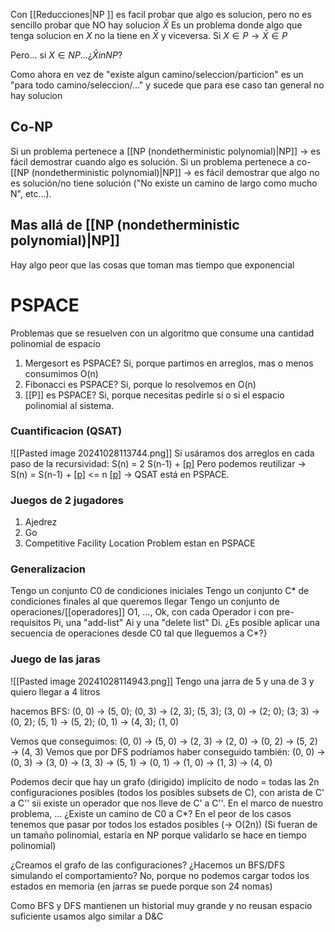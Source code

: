  Con [[Reducciones|NP ]] es facil probar que algo es solucion, pero no es sencillo probar que NO hay solucion
$\bar{X}$ Es un problema donde algo que tenga solucion en $X$ no la tiene en $\bar{X}$ y viceversa.
Si $X \in P \to \bar{X} \in P$

Pero... si  $X \in NP\dots¿ \bar{X} in NP?$

Como ahora en vez de "existe algun camino/seleccion/particion" es un "para todo camino/seleccion/..." y sucede que para ese caso tan general no hay solucion

## Co-NP

Si un problema pertenece a [[NP (nondetherministic polynomial)|NP]] → es fácil demostrar cuando algo es solución. 
Si un problema pertenece a co-[[NP (nondetherministic polynomial)|NP]] → es fácil demostrar que algo no es solución/no tiene solución ("No existe un camino de largo como mucho N", etc…). 


## Mas allá de [[NP (nondetherministic polynomial)|NP]] 
Hay algo peor que las cosas que toman mas tiempo que exponencial


# PSPACE
Problemas que se resuelven con un algoritmo que consume una cantidad polinomial de espacio

1. Mergesort es PSPACE? Si, porque partimos en arreglos, mas o menos consumimos O(n)
2. Fibonacci es PSPACE? Si, porque lo resolvemos en O(n)
3. [[P]] es PSPACE? Si, porque necesitas pedirle si o si el espacio polinomial al sistema.


### Cuantificacion (QSAT)
![[Pasted image 20241028113744.png]]
Si usáramos dos arreglos en cada paso de la recursividad: S(n) = 2 S(n-1) + [[p]](n)
Pero podemos reutilizar → S(n) = S(n-1) + [[p]](n)  <= n [[p]](n) → QSAT está en PSPACE. 


### Juegos de 2 jugadores 
1. Ajedrez 
2. Go 
3. Competitive Facility Location Problem
estan en PSPACE


### Generalizacion 
Tengo un conjunto C0 de condiciones iniciales
Tengo un conjunto C* de condiciones finales al que queremos llegar
Tengo un conjunto de operaciones/[[operadores]] O1, …, Ok, con cada Operador i con pre-requisitos Pi, una "add-list" Ai y una "delete list" Di. 
¿Es posible aplicar una secuencia de operaciones desde C0 tal que lleguemos a C*?}


### Juego de las jaras
![[Pasted image 20241028114943.png]]
Tengo una jarra de 5 y una de 3 y quiero llegar a 4 litros

hacemos BFS: 
(0, 0) → 
(5, 0); (0, 3) → 
(2, 3); (5, 3); (3, 0) → 
(2; 0); (3; 3) → 
(0, 2); (5, 1) → 
(5, 2); (0, 1) → 
(4, 3); (1, 0)

Vemos que conseguimos: 
(0, 0) → (5, 0) → (2, 3) → (2, 0) → (0, 2) → (5, 2) → (4, 3)
Vemos que por DFS podríamos haber conseguido también:
(0, 0) → (0, 3) → (3, 0) → (3, 3) → (5, 1) → (0, 1) → (1, 0) → (1, 3) → (4, 0)



Podemos decir que hay un grafo (dirigido) implícito de nodo = todas las 2n configuraciones posibles (todos los posibles subsets de C), con arista de C' a C'' sii existe un operador que nos lleve de C' a C''. 
En el marco de nuestro problema, … ¿Existe un camino de C0 a C*? 
En el peor de los casos tenemos que pasar por todos los estados posibles (→ O(2n))
(Si fueran de un tamaño polinomial, estaría en NP porque validarlo se hace en tiempo polinomial)


¿Creamos el grafo de las configuraciones?
¿Hacemos un BFS/DFS simulando el comportamiento?
No, porque no podemos cargar todos los estados en memoria (en jarras se puede porque son 24 nomas)

Como BFS y DFS mantienen un historial muy grande y no reusan espacio suficiente usamos algo similar a D&C


